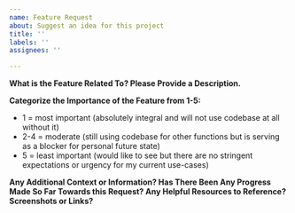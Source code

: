 ```yaml
---
name: Feature Request
about: Suggest an idea for this project
title: ''
labels: ''
assignees: ''

---
```


**What is the Feature Related To? Please Provide a Description.**

**Categorize the Importance of the Feature from 1-5:**
* 1 = most important (absolutely integral and will not use codebase at all without it)
* 2-4 = moderate (still using codebase for other functions but is serving as a blocker for personal future state)
* 5 = least important (would like to see but there are no stringent expectations or urgency for my current use-cases)  

**Any Additional Context or Information? Has There Been Any Progress Made So Far Towards this Request? Any Helpful Resources to Reference? Screenshots or Links?**

